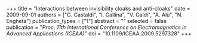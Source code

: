 +++
title = "Interactions between invisibility cloaks and anti-cloaks"
date = 2009-09-01
authors = ["G. Castaldi", "I. Gallina", "V. Galdi", "A. Alù", "N. Engheta"]
publication_types = ["1"]
abstract = ""
selected = false
publication = "*Proc. 11th International Conference on Electromagnetics in Advanced Applications (ICEAA)*"
doi = "10.1109/ICEAA.2009.5297328"
+++

